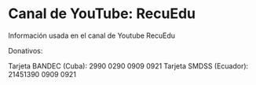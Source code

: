 # Canal de YouTube: RecuEdu

Información usada en el canal de Youtube RecuEdu

Donativos: 

Tarjeta BANDEC (Cuba): 2990 0290 0909 0921
Tarjeta SMDSS (Ecuador): 21451390 0909 0921


